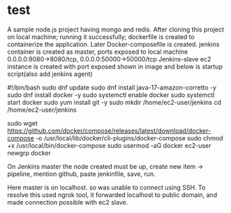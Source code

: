 # test
A sample node.js project having mongo and redis.
After cloning this project on local machine; running it successfully; dockerfile is created to containerize the application.
Later Docker-composefile is created.
jenkins container is created as master, ports exposed to local machine 0.0.0.0:8080->8080/tcp, 0.0.0.0:50000->50000/tcp
Jenkins-slave ec2 instance is created with port exposed shown in image and below is startup script(also add jenkins agent)

#!/bin/bash
sudo dnf update
sudo dnf install java-17-amazon-corretto -y
sudo dnf install docker -y
sudo systemctl enable docker
sudo systemctl start docker
sudo yum install git -y
sudo mkdir /home/ec2-user/jenkins
cd /home/ec2-user/jenkins
  
sudo wget https://github.com/docker/compose/releases/latest/download/docker-compose -o /usr/local/lib/docker/cli-plugins/docker-compose
sudo chmod +x /usr/local/bin/docker-compose
sudo usermod -aG docker ec2-user
newgrp docker

On Jenkins master the node created must be up, create  new item -> pipeline, mention github, paste jenkinfile, save, run.

Here master is on localhost. so was unable to connect using SSH. To resolve this used ngrok tool, it forwarded localhost to public domain, and made connection possible with ec2 slave.
